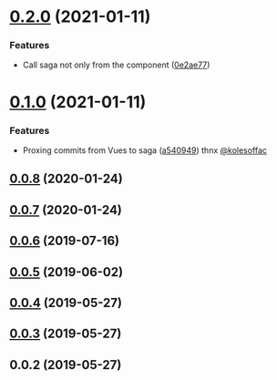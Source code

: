 # [0.2.0](https://github.com/niklv/vuex-coolstory/compare/v0.1.0...v0.2.0) (2021-01-11)


### Features

* Call saga not only from the component ([0e2ae77](https://github.com/niklv/vuex-coolstory/commit/0e2ae771c52d361f3097a229ac8b7b17d589d068))



# [0.1.0](https://github.com/niklv/vuex-coolstory/compare/v0.0.8...v0.1.0) (2021-01-11)


### Features

* Proxing commits from Vues to saga ([a540949](https://github.com/niklv/vuex-coolstory/commit/a54094963eb93f3ac4fb5fee37c9445816ce3137)) thnx [@kolesoffac](https://github.com/kolesoffac)



## [0.0.8](https://github.com/niklv/vuex-coolstory/compare/v0.0.7...v0.0.8) (2020-01-24)



## [0.0.7](https://github.com/niklv/vuex-coolstory/compare/v0.0.6...v0.0.7) (2020-01-24)



## [0.0.6](https://github.com/niklv/vuex-coolstory/compare/v0.0.5...v0.0.6) (2019-07-16)



## [0.0.5](https://github.com/niklv/vuex-coolstory/compare/v0.0.4...v0.0.5) (2019-06-02)



## [0.0.4](https://github.com/niklv/vuex-coolstory/compare/v0.0.3...v0.0.4) (2019-05-27)



## [0.0.3](https://github.com/niklv/vuex-coolstory/compare/v0.0.2...v0.0.3) (2019-05-27)



## 0.0.2 (2019-05-27)



